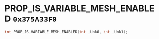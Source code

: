 # PROP_IS_VARIABLE_MESH_ENABLED `0x375A33F0`

```cpp
int PROP_IS_VARIABLE_MESH_ENABLED(int _Unk0, int _Unk1);
```